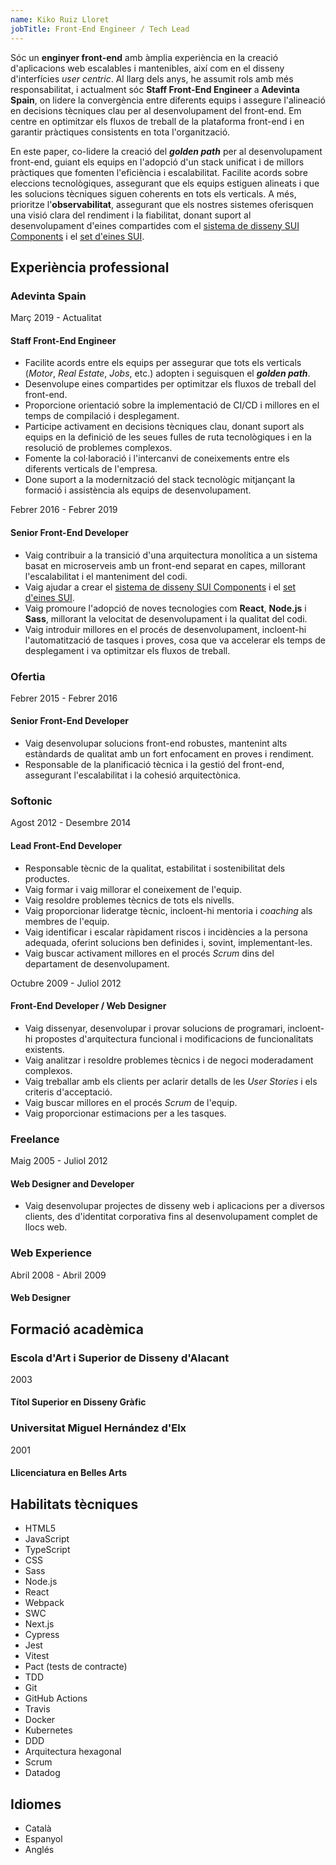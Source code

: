 ```yaml
---
name: Kiko Ruiz Lloret
jobTitle: Front-End Engineer / Tech Lead
---
```


Sóc un **enginyer front-end** amb àmplia experiència en la creació d'aplicacions web escalables i mantenibles, així com en el disseny d'interfícies _user centric_. Al llarg dels anys, he assumit rols amb més responsabilitat, i actualment sóc **Staff Front-End Engineer** a **Adevinta Spain**, on lidere la convergència entre diferents equips i assegure l'alineació en decisions tècniques clau per al desenvolupament del front-end. Em centre en optimitzar els fluxos de treball de la plataforma front-end i en garantir pràctiques consistents en tota l'organització.

En este paper, co-lidere la creació del **_golden path_** per al desenvolupament front-end, guiant els equips en l'adopció d'un stack unificat i de millors pràctiques que fomenten l'eficiència i escalabilitat. Facilite acords sobre eleccions tecnològiques, assegurant que els equips estiguen alineats i que les solucions tècniques siguen coherents en tots els verticals. A més, prioritze l'**observabilitat**, assegurant que els nostres sistemes oferisquen una visió clara del rendiment i la fiabilitat, donant suport al desenvolupament d'eines compartides com el [sistema de disseny SUI Components](https://github.com/SUI-Components/sui-components) i el [set d'eines SUI](https://github.com/SUI-Components/sui).

## Experiència professional

### Adevinta Spain

Març 2019 - Actualitat

#### Staff Front-End Engineer

- Facilite acords entre els equips per assegurar que tots els verticals (_Motor_, _Real Estate_, _Jobs_, etc.) adopten i seguisquen el **_golden path_**.
- Desenvolupe eines compartides per optimitzar els fluxos de treball del front-end.
- Proporcione orientació sobre la implementació de CI/CD i millores en el temps de compilació i desplegament.
- Participe activament en decisions tècniques clau, donant suport als equips en la definició de les seues fulles de ruta tecnològiques i en la resolució de problemes complexos.
- Fomente la col·laboració i l'intercanvi de coneixements entre els diferents verticals de l'empresa.
- Done suport a la modernització del stack tecnològic mitjançant la formació i assistència als equips de desenvolupament.

Febrer 2016 - Febrer 2019

#### Senior Front-End Developer

- Vaig contribuir a la transició d'una arquitectura monolítica a un sistema basat en microserveis amb un front-end separat en capes, millorant l'escalabilitat i el manteniment del codi.
- Vaig ajudar a crear el [sistema de disseny SUI Components](https://github.com/SUI-Components/sui-components) i el [set d'eines SUI](https://github.com/SUI-Components/sui).
- Vaig promoure l'adopció de noves tecnologies com **React**, **Node.js** i **Sass**, millorant la velocitat de desenvolupament i la qualitat del codi.
- Vaig introduir millores en el procés de desenvolupament, incloent-hi l'automatització de tasques i proves, cosa que va accelerar els temps de desplegament i va optimitzar els fluxos de treball.

### Ofertia

Febrer 2015 - Febrer 2016

#### Senior Front-End Developer

- Vaig desenvolupar solucions front-end robustes, mantenint alts estàndards de qualitat amb un fort enfocament en proves i rendiment.
- Responsable de la planificació tècnica i la gestió del front-end, assegurant l'escalabilitat i la cohesió arquitectònica.

### Softonic

Agost 2012 - Desembre 2014

#### Lead Front-End Developer

- Responsable tècnic de la qualitat, estabilitat i sostenibilitat dels productes.
- Vaig formar i vaig millorar el coneixement de l'equip.
- Vaig resoldre problemes tècnics de tots els nivells.
- Vaig proporcionar lideratge tècnic, incloent-hi mentoria i _coaching_ als membres de l'equip.
- Vaig identificar i escalar ràpidament riscos i incidències a la persona adequada, oferint solucions ben definides i, sovint, implementant-les.
- Vaig buscar activament millores en el procés _Scrum_ dins del departament de desenvolupament.

Octubre 2009 - Juliol 2012

#### Front-End Developer / Web Designer

- Vaig dissenyar, desenvolupar i provar solucions de programari, incloent-hi propostes d'arquitectura funcional i modificacions de funcionalitats existents.
- Vaig analitzar i resoldre problemes tècnics i de negoci moderadament complexos.
- Vaig treballar amb els clients per aclarir detalls de les _User Stories_ i els criteris d'acceptació.
- Vaig buscar millores en el procés _Scrum_ de l'equip.
- Vaig proporcionar estimacions per a les tasques.

### Freelance

Maig 2005 - Juliol 2012

#### Web Designer and Developer

- Vaig desenvolupar projectes de disseny web i aplicacions per a diversos clients, des d'identitat corporativa fins al desenvolupament complet de llocs web.

### Web Experience

Abril 2008 - Abril 2009

#### Web Designer

## Formació acadèmica

### Escola d'Art i Superior de Disseny d'Alacant

2003

#### Títol Superior en Disseny Gràfic

### Universitat Miguel Hernández d'Elx

2001

#### Llicenciatura en Belles Arts

## Habilitats tècniques

- HTML5
- JavaScript
- TypeScript
- CSS
- Sass
- Node.js
- React
- Webpack
- SWC
- Next.js
- Cypress
- Jest
- Vitest
- Pact (tests de contracte)
- TDD
- Git
- GitHub Actions
- Travis
- Docker
- Kubernetes
- DDD
- Arquitectura hexagonal
- Scrum
- Datadog

## Idiomes

- Català
- Espanyol
- Anglés
